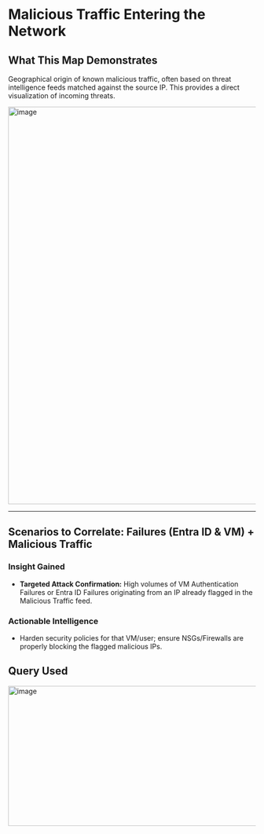 # Malicious Traffic Entering the Network  
## What This Map Demonstrates  
Geographical origin of known malicious traffic, often based on threat intelligence feeds matched 
against the source IP. This provides a direct visualization of incoming threats.  

<img width="1478" height="809" alt="image" src="https://github.com/user-attachments/assets/b592e7a0-c37f-4e85-b6f5-d3a59b7c5310" />
 
 ---
## Scenarios to Correlate: Failures (Entra ID & VM) + Malicious Traffic  
### Insight Gained  
- **Targeted Attack Confirmation:** High volumes of VM Authentication Failures or Entra ID Failures originating from an IP already flagged in the Malicious Traffic feed.
  
### Actionable Intelligence
- Harden security policies for that VM/user; ensure NSGs/Firewalls are properly blocking the flagged malicious IPs.
 
## Query Used  

<img width="1839" height="285" alt="image" src="https://github.com/user-attachments/assets/f148fbdd-248b-4508-a0c7-dda539c234e7" />
